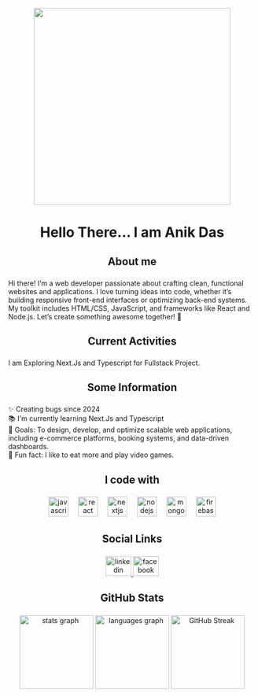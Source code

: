 <div align="center">
  <img height="400" src="https://i.ibb.co.com/wZ757ch4/anikdas1085-gmail-com.jpg"  />
</div>

###

<h1 align="center">Hello There... I am Anik Das</h1>

###

<h2 align="center">About me</h2>

###

<p align="left">Hi there! I’m a web developer passionate about crafting clean, functional websites and applications. I love turning ideas into code, whether it’s building responsive front-end interfaces or optimizing back-end systems. My toolkit includes HTML/CSS, JavaScript, and frameworks like React and Node.js. Let’s create something awesome together! 🚀</p>

###

<h2 align="center">Current Activities</h2>

###

<p align="left">I am Exploring Next.Js and Typescript for Fullstack Project.</p>

###

<h2 align="center">Some Information</h2>

###

<p align="left">✨ Creating bugs since 2024<br>📚 I'm currently learning Next.Js and Typescript<br>🎯 Goals: To design, develop, and optimize scalable web applications, including e-commerce platforms, booking systems, and data-driven dashboards.<br>🎲 Fun fact: I like to eat more and play video games.</p>

###

<h2 align="center">I code with</h2>

###

<div align="center">
  <img src="https://cdn.jsdelivr.net/gh/devicons/devicon/icons/javascript/javascript-original.svg" height="40" alt="javascript logo"  />
  <img width="12" />
  <img src="https://cdn.jsdelivr.net/gh/devicons/devicon/icons/react/react-original.svg" height="40" alt="react logo"  />
  <img width="12" />
  <img src="https://cdn.jsdelivr.net/gh/devicons/devicon/icons/nextjs/nextjs-original.svg" height="40" alt="nextjs logo"  />
  <img width="12" />
  <img src="https://cdn.jsdelivr.net/gh/devicons/devicon/icons/nodejs/nodejs-original.svg" height="40" alt="nodejs logo"  />
  <img width="12" />
  <img src="https://cdn.jsdelivr.net/gh/devicons/devicon/icons/mongodb/mongodb-original.svg" height="40" alt="mongodb logo"  />
  <img width="12" />
  <img src="https://cdn.jsdelivr.net/gh/devicons/devicon/icons/firebase/firebase-plain.svg" height="40" alt="firebase logo"  />
</div>

###

<h2 align="center">Social Links</h2>

###

<div align="center">
  <a href="https://www.linkedin.com/in/anik-das-67b60934b" target="_blank">
    <img src="https://raw.githubusercontent.com/maurodesouza/profile-readme-generator/master/src/assets/icons/social/linkedin/default.svg" width="52" height="40" alt="linkedin logo"  />
  </a>
  <a href="https://www.facebook.com/profile.php?id=100075796083157" target="_blank">
    <img src="https://raw.githubusercontent.com/maurodesouza/profile-readme-generator/master/src/assets/icons/social/facebook/default.svg" width="52" height="40" alt="facebook logo"  />
  </a>
</div>

###

<h2 align="center">GitHub Stats</h2>

###

<div align="center">
  <img src="https://github-readme-stats.vercel.app/api?username=anikdas10&hide_title=false&hide_rank=false&show_icons=true&include_all_commits=true&count_private=true&disable_animations=false&theme=dracula&locale=en&hide_border=false&order=1" height="150" alt="stats graph"  />
  <img src="https://github-readme-stats.vercel.app/api/top-langs?username=anikdas10&locale=en&hide_title=false&layout=compact&card_width=320&langs_count=5&theme=dracula&hide_border=false&order=2" height="150" alt="languages graph"  />
 <a href="https://git.io/streak-stats"><img src="https://streak-stats.demolab.com?user=anikdas10&theme=dark" height="150" alt="GitHub Streak" /></a>
</div>

###
